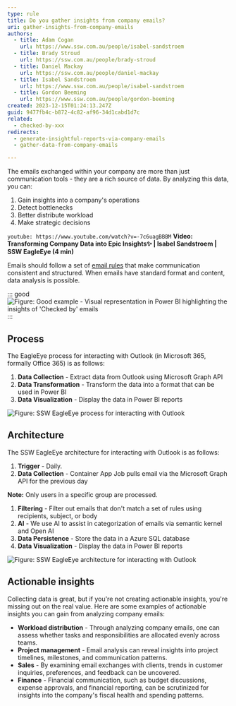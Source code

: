 ```yaml
---
type: rule
title: Do you gather insights from company emails?
uri: gather-insights-from-company-emails
authors:
  - title: Adam Cogan
    url: https://www.ssw.com.au/people/isabel-sandstroem
  - title: Brady Stroud
    url: https://ssw.com.au/people/brady-stroud
  - title: Daniel Mackay
    url: https://ssw.com.au/people/daniel-mackay
  - title: Isabel Sandstroem
    url: https://www.ssw.com.au/people/isabel-sandstroem
  - title: Gordon Beeming
    url: https://www.ssw.com.au/people/gordon-beeming
created: 2023-12-15T01:24:13.247Z
guid: 9477fb4c-b872-4c82-af96-34d1cabd1d7c
related:
  - checked-by-xxx
redirects:
  - generate-insightful-reports-via-company-emails
  - gather-data-from-company-emails

---
```


The emails exchanged within your company are more than just communication tools - they are a rich source of data. By analyzing this data, you can:

<!--endintro-->

1. Gain insights into a company's operations
2. Detect bottlenecks
3. Better distribute workload
4. Make strategic decisions

`youtube: https://www.youtube.com/watch?v=-7c6uagBBBM`
**Video: Transforming Company Data into Epic Insights✨ | Isabel Sandstroem | SSW EagleEye (4 min)**

Emails should follow a set of [email rules](/rules-to-better-email) that make communication consistent and structured. When emails have standard format and content, data analysis is possible.

::: good
![Figure: Good example - Visual representation in Power BI highlighting the insights of 'Checked by' emails](eagleeyepbireport.jpg)
:::

## Process

The EagleEye process for interacting with Outlook (in Microsoft 365, formally Office 365) is as follows:

1. **Data Collection** - Extract data from Outlook using Microsoft Graph API
2. **Data Transformation** - Transform the data into a format that can be used in Power BI
3. **Data Visualization** - Display the data in Power BI reports

![Figure: SSW EagleEye process for interacting with Outlook](ssw-eagleeye-architecture.png)

## Architecture

The SSW EagleEye architecture for interacting with Outlook is as follows:

1. **Trigger** - Daily.
2. **Data Collection** - Container App Job pulls email via the Microsoft Graph API for the previous day

**Note:** Only users in a specific group are processed.

1. **Filtering** - Filter out emails that don't match a set of rules using recipients, subject, or body
2. **AI** - We use AI to assist in categorization of emails via semantic kernel and Open AI
3. **Data Persistence** - Store the data in a Azure SQL database
4. **Data Visualization** - Display the data in Power BI reports

![Figure: SSW EagleEye architecture for interacting with Outlook](ssw-eagleeye-architecture.png)

## Actionable insights

Collecting data is great, but if you're not creating actionable insights, you're missing out on the real value. Here are some examples of actionable insights you can gain from analyzing company emails:

- **Workload distribution** - Through analyzing company emails, one can assess whether tasks and responsibilities are allocated evenly across teams.
- **Project management** - Email analysis can reveal insights into project timelines, milestones, and communication patterns.
- **Sales** - By examining email exchanges with clients, trends in customer inquiries, preferences, and feedback can be uncovered.
- **Finance** - Financial communication, such as budget discussions, expense approvals, and financial reporting, can be scrutinized for insights into the company's fiscal health and spending patterns.

<!--
# Anatomy of an EagleEye rule
=============================
What are we looking at? Email
What are the insights? See bullets above
Video
Tech used / Process of collecting data
Actionable insights - How we change process off the data
-->
